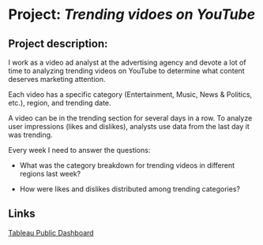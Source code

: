 # Project: *Trending vidoes on YouTube*

## Project description:

I work as a video ad analyst at the advertising agency and devote a lot of time to analyzing trending videos on YouTube to determine what content deserves marketing attention.

Each video has a specific category (Entertainment, Music, News & Politics,
etc.), region, and trending date.

A video can be in the trending section for several days in a row. To analyze
user impressions (likes and dislikes), analysts use data from the last day it was
trending.

Every week I need to answer the questions:

  - What was the category breakdown for trending videos in different regions
last week?

  - How were likes and dislikes distributed among trending categories?

## Links
  [Tableau Public Dashboard](https://public.tableau.com/app/profile/antonija.mohar/viz/AutomationProject_16237025051250/Dashboard1)
